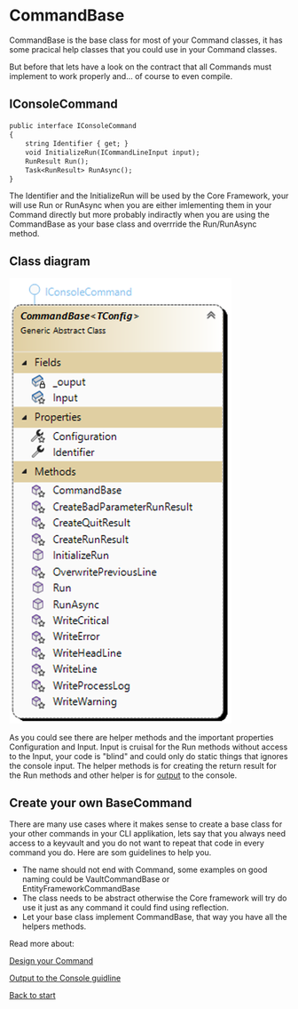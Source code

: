 # CommandBase

CommandBase is the base class for most of your Command classes, it has some pracical help classes that you could use in your Command classes.

But before that lets have a look on the contract that all Commands must implement to work properly and... of course to even compile.

## IConsoleCommand
```
public interface IConsoleCommand
{
    string Identifier { get; }
    void InitializeRun(ICommandLineInput input);
    RunResult Run();
    Task<RunResult> RunAsync();
}
```
The Identifier and the InitializeRun will be used by the Core Framework, your will use Run or RunAsync when you are either imlementing them in your Command directly but more probably indiractly when you are using the CommandBase as your base class and overrride the Run/RunAsync method.

## Class diagram
![Alt text](images/CommandBase.png?raw=true "Command Base")

As you could see there are helper methods and the important properties Configuration and Input. Input is cruisal for the Run methods without access to the Input, your code is "blind" and could only do static things that ignores the console input. The helper methods is for creating the return result for the Run methods and other helper is for [output](ConsoleOutput.md) to the console.

## Create your own BaseCommand

There are many use cases where it makes sense to create a base class for your other commands in your CLI applikation, lets say that you always need access to a keyvault and you do not want to repeat that code in every command you do. Here are som guidelines to help you.
 - The name should not end with Command, some examples on good naming could be VaultCommandBase or EntityFrameworkCommandBase
 - The class needs to be abstract otherwise the Core framework will try do use it just as any command it could find using reflection.
 - Let your base class implement CommandBase, that way you have all the helpers methods.

 Read more about:

[Design your Command](Design_command.md)

[Output to the Console guidline](ConsoleService.md)

[Back to start](https://github.com/PowerCommands/PowerCommands2022/blob/main/Docs/README.md)